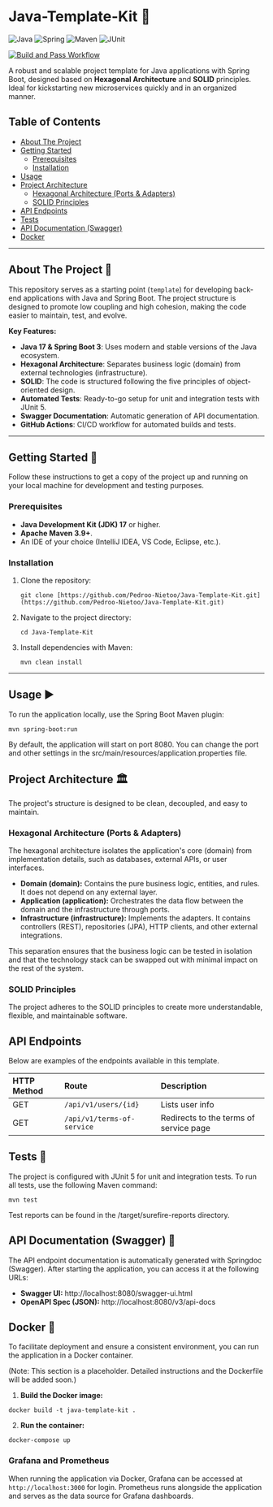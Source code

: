 # Java-Template-Kit 🚀

![Java](https://img.shields.io/badge/Java-17-green?logo=openjdk&logoColor=white)
![Spring](https://img.shields.io/badge/Spring_Boot-3.5.4-green?logo=spring&logoColor=white)
![Maven](https://img.shields.io/badge/Maven-3.9.6-blue?logo=apachemaven&logoColor=white)
![JUnit](https://img.shields.io/badge/JUnit-5-green?logo=junit5&logoColor=white)

[![Build and Pass Workflow](https://github.com/Pedroo-Nietoo/Java-Template-Kit/actions/workflows/build_and_test.yml/badge.svg)](https://github.com/Pedroo-Nietoo/Java-Template-Kit/actions/workflows/build_and_test.yml)

A robust and scalable project template for Java applications with Spring Boot, designed based on **Hexagonal Architecture** and **SOLID** principles. Ideal for kickstarting new microservices quickly and in an organized manner.

## Table of Contents

- [About The Project](#about-the-project)
- [Getting Started](#getting-started)
    - [Prerequisites](#prerequisites)
    - [Installation](#installation)
- [Usage](#usage)
- [Project Architecture](#project-architecture)
    - [Hexagonal Architecture (Ports & Adapters)](#hexagonal-architecture-ports--adapters)
    - [SOLID Principles](#solid-principles)
- [API Endpoints](#api-endpoints)
- [Tests](#tests)
- [API Documentation (Swagger)](#api-documentation-swagger)
- [Docker](#docker)

---

## About The Project 🎯

This repository serves as a starting point (`template`) for developing back-end applications with Java and Spring Boot. The project structure is designed to promote low coupling and high cohesion, making the code easier to maintain, test, and evolve.

**Key Features:**
* **Java 17 & Spring Boot 3**: Uses modern and stable versions of the Java ecosystem.
* **Hexagonal Architecture**: Separates business logic (domain) from external technologies (infrastructure).
* **SOLID**: The code is structured following the five principles of object-oriented design.
* **Automated Tests**: Ready-to-go setup for unit and integration tests with JUnit 5.
* **Swagger Documentation**: Automatic generation of API documentation.
* **GitHub Actions**: CI/CD workflow for automated builds and tests.

---

## Getting Started 🏁

Follow these instructions to get a copy of the project up and running on your local machine for development and testing purposes.

### Prerequisites

* **Java Development Kit (JDK) 17** or higher.
* **Apache Maven 3.9+**.
* An IDE of your choice (IntelliJ IDEA, VS Code, Eclipse, etc.).

### Installation

1.  Clone the repository:
    ```shell
    git clone [https://github.com/Pedroo-Nietoo/Java-Template-Kit.git](https://github.com/Pedroo-Nietoo/Java-Template-Kit.git)
    ```
2.  Navigate to the project directory:
    ```shell
    cd Java-Template-Kit
    ```
3.  Install dependencies with Maven:
    ```shell
    mvn clean install
    ```
    
---

## Usage ▶️

To run the application locally, use the Spring Boot Maven plugin:

```shell
mvn spring-boot:run
```

By default, the application will start on port 8080. You can change the port and other settings in the src/main/resources/application.properties file.

## Project Architecture 🏛️
The project's structure is designed to be clean, decoupled, and easy to maintain.

### Hexagonal Architecture (Ports & Adapters)
The hexagonal architecture isolates the application's core (domain) from implementation details, such as databases, external APIs, or user interfaces.
- **Domain (domain):** Contains the pure business logic, entities, and rules. It does not depend on any external layer.
- **Application (application):** Orchestrates the data flow between the domain and the infrastructure through ports.
- **Infrastructure (infrastructure):** Implements the adapters. It contains controllers (REST), repositories (JPA), HTTP clients, and other external integrations.

This separation ensures that the business logic can be tested in isolation and that the technology stack can be swapped out with minimal impact on the rest of the system.

### SOLID Principles
The project adheres to the SOLID principles to create more understandable, flexible, and maintainable software.

## API Endpoints
Below are examples of the endpoints available in this template.

| HTTP Method | Route                      | Description                            |
|:------------|:---------------------------|:---------------------------------------|
| GET         | `/api/v1/users/{id}`       | Lists user info                        |
| GET         | `/api/v1/terms-of-service` | Redirects to the terms of service page |

## Tests 🧪
The project is configured with JUnit 5 for unit and integration tests. To run all tests, use the following Maven command:

```shell
mvn test
```

Test reports can be found in the /target/surefire-reports directory.

## API Documentation (Swagger) 📖
The API endpoint documentation is automatically generated with Springdoc (Swagger). After starting the application, you can access it at the following URLs:
- **Swagger UI:** http://localhost:8080/swagger-ui.html
- **OpenAPI Spec (JSON):** http://localhost:8080/v3/api-docs

## Docker 🐳
To facilitate deployment and ensure a consistent environment, you can run the application in a Docker container.

(Note: This section is a placeholder. Detailed instructions and the Dockerfile will be added soon.)

1. **Build the Docker image:**
```shell
docker build -t java-template-kit .
```

2. **Run the container:**
```shell
docker-compose up
```

### Grafana and Prometheus
When running the application via Docker, Grafana can be accessed at `http://localhost:3000` for login.
Prometheus runs alongside the application and serves as the data source for Grafana dashboards.

